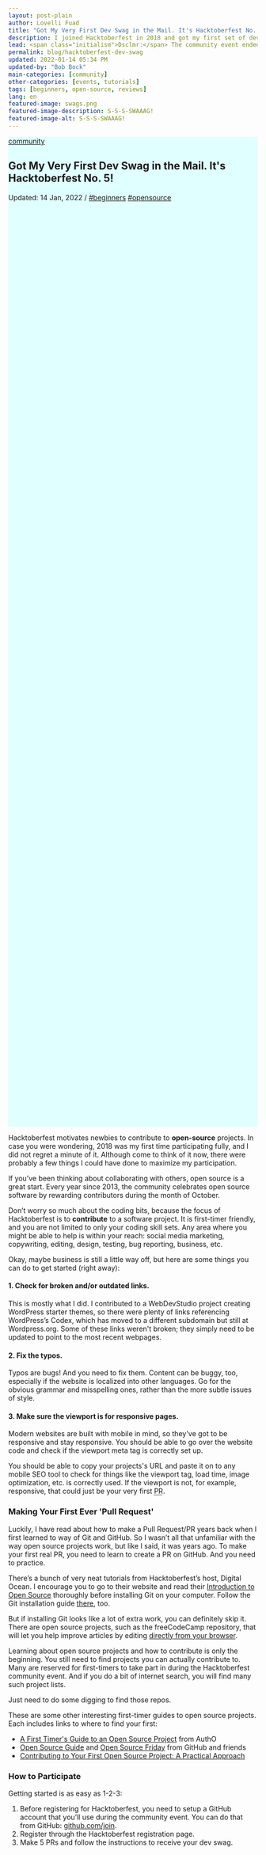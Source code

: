```yaml
---
layout: post-plain
author: Lovelli Fuad
title: "Got My Very First Dev Swag in the Mail. It's Hacktoberfest No. 5!"
description: I joined Hacktoberfest in 2018 and got my first set of dev swag. You too can take part in this community event this October.
lead: <span class="initialism">Dsclmr:</span> The community event ended in October, 2018, and the swag took a whole year to get delivered. 
permalink: blog/hacktoberfest-dev-swag
updated: 2022-01-14 05:34 PM
updated-by: "Bob Bock"
main-categories: [community] 
other-categories: [events, tutorials]
tags: [beginners, open-source, reviews]
lang: en
featured-image: swags.png
featured-image-description: S-S-S-SWAAAG!
featured-image-alt: S-S-S-SWAAAG!
---
```

<section class="container mt-10 mb-8" style="background-color:lightcyan">
    <div class="py-20 bg-size-cover bg-position-bottom-center d-flex align-items-end container-fluid" style="min-height: 50vh; background-image: url(&quot;&quot;);" data-aos="fade-down" data-aos-delay="250">
        <div class="container">
            <div class="row align-items-baseline mb-5 ps-xl-4 ps-lg-4 ps-md-4">
            <!-- Display the category -->
                <div class="col-auto">
                  <p class="fs-4 mb-0 text-capitalize" data-aos="fade-down" data-aos-delay="0"><a href="" class="text-dark-1">community</a></p>
                </div>
            </div>
            <div class="row">
		<div class="col-12 mb-5 col-md-10 col-lg-9">
			<h2 class="display-3 text-dark-1 ps-xl-16 px-lg-12 px-md-8 pt-8" data-aos="fade-down" data-aos-delay="250">Got My Very First Dev Swag in the Mail. It's Hacktoberfest No. 5!</h2>
		</div>
			<p class="fs-5 text-dark-1 text-xl-center text-xxl-center text-lg-center ps-md-8" data-aos="fade-down" data-aos-delay="250">
				<span class="text-dark-1" data-aos="fade-down" data-aos-delay="250">Updated: 14 Jan, 2022</span> /
				<a href="/categories/beginners" class="text-dark-1" data-aos="fade-down" data-aos-delay="250">#beginners</a> <a href="/categories/open-source" class="text-dark-1" data-aos="fade-down" data-aos-delay="250">#opensource</a>
			</p>
            </div>
        </div>
    </div>
</section>
<!-- Content section -->
<section class="bg-bg-3 pb-8">
    <div class="container">
        <div class="row justify-content-center">
            <div class="col-lg-10 col-xl-8 col-xxl-7">
                <p class="pb-8 text-dark-1 fs-2" data-aos="fade-down" data-aos-delay="50">
                    Hacktoberfest motivates newbies to contribute to <b>open-source</b> projects. In case you were wondering, 2018 was my first time participating fully, and I did not regret a minute of it. Although come to think of it now, there were probably a few things I could have done to maximize my participation.
                </p>
                <p class="pb-8 text-dark-1 fs-2" data-aos="fade-down" data-aos-delay="50">
                    If you’ve been thinking about collaborating with others, open source is a great start. Every year since 2013, the community celebrates open source software by rewarding contributors during the month of October.
                </p>
                <p class="pb-8 text-dark-1 fs-2" data-aos="fade-down" data-aos-delay="50">
                    Don’t worry so much about the coding bits, because the focus of Hacktoberfest is to <b>contribute</b> to a software project. It is first-timer friendly, and you are not limited to only your coding skill sets. Any area where you might be able to help is within your reach: social media marketing, copywriting, editing, design, testing, bug reporting, business, etc.
                </p>
                <p class="pb-8 text-dark-1 fs-2" data-aos="fade-down" data-aos-delay="50">
                    Okay, maybe business is still a little way off, but here are some things you can do to get started (right away):
                </p>
                <h4 class="mb-4 mb-md-8" data-aos="fade-down" data-aos-delay="0">
                    1. Check for broken and/or outdated links. 
                </h4>
                <p class="pb-8 text-dark-1 fs-2" data-aos="fade-down" data-aos-delay="50">
                    This is mostly what I did. I contributed to a WebDevStudio project creating WordPress starter themes, so there were plenty of links referencing WordPress’s Codex, which has moved to a different subdomain but still at Wordpress.org. Some of these links weren't broken; they simply need to be updated to point to the most recent webpages.
                </p>
                <h4 class="mb-4 mb-md-8" data-aos="fade-down" data-aos-delay="0">
                    2. Fix the typos.
                </h4>
                <p class="pb-8 text-dark-1 fs-2" data-aos="fade-down" data-aos-delay="50">
                    Typos are bugs! And you need to fix them. Content can be buggy, too, especially if the website is localized into other languages. Go for the obvious grammar and misspelling ones, rather than the more subtle issues of style.
                </p>
                <h4 class="mb-4 mb-md-8" data-aos="fade-down" data-aos-delay="0">
                    3. Make sure the viewport is for responsive pages.
                </h4>
                <p class="pb-8 text-dark-1 fs-2" data-aos="fade-down" data-aos-delay="50">
                    Modern websites are built with mobile in mind, so they've got to be responsive and stay responsive. You should be able to go over the website code and check if the viewport meta tag is correctly set up.
                </p>
                <p class="pb-8 text-dark-1 fs-2" data-aos="fade-down" data-aos-delay="50">
                    You should be able to copy your projects's URL and paste it on to any mobile SEO tool to check for things like the viewport tag, load time, image optimization, etc. is correctly used. If the viewport is not, for example, responsive, that could just be your very first <abbr title="Pull Request">PR</abbr>.
                </p>
		<h3 class="mb-4 mb-md-8" data-aos="fade-down" data-aos-delay="0">
                    Making Your First Ever 'Pull Request'
                </h3>
                <p class="pb-8 text-dark-1 fs-2" data-aos="fade-down" data-aos-delay="50">
                    Luckily, I have read about how to make a Pull Request/PR years back when I first learned to way of Git and GitHub. So I wasn’t all that unfamiliar with the way open source projects work, but like I said, it was years ago. To make your first real PR, you need to learn to create a PR on GitHub. And you need to practice.
                </p>
                <p class="pb-8 text-dark-1 fs-2" data-aos="fade-down" data-aos-delay="50">
                    There’s a bunch of very neat tutorials from Hacktoberfest’s host, Digital Ocean. I encourage you to go to their website and read their <a href="https://www.digitalocean.com/community/tutorial_series/an-introduction-to-open-source" class="text-action-4" rel="nofollow">Introduction to Open Source</a> thoroughly before installing Git on your computer. Follow the Git installation guide <a href="https://www.digitalocean.com/community/tutorials/how-to-contribute-to-open-source-getting-started-with-git#contributing-to-open-source-projects" class="text-action-4" rel="nofollow">there</a>, too.
                </p>
                <p class="pb-8 text-dark-1 fs-2" data-aos="fade-down" data-aos-delay="50">
                    But if installing Git looks like a lot of extra work, you can definitely skip it. There are open source projects, such as the freeCodeCamp repository, that will let you help improve articles by editing <a href="https://medium.freecodecamp.org/hacktoberfest-2018-how-you-can-get-your-free-shirt-even-if-youre-new-to-coding-96080dd0b01b" class="text-action-4" rel="nofollow">directly from your browser</a>.
                </p>
                <p class="pb-8 text-dark-1 fs-2" data-aos="fade-down" data-aos-delay="50">
                    Learning about open source projects and how to contribute is only the beginning. You still need to find projects you can actually contribute to. Many are reserved for first-timers to take part in during the Hacktoberfest community event. And if you do a bit of internet search, you will find many such project lists.
                </p>
                <p class="pb-8 text-dark-1 fs-2" data-aos="fade-down" data-aos-delay="50">
                    Just need to do some digging to find those repos.
                </p>
                <p class="pb-8 text-dark-1 fs-2" data-aos="fade-down" data-aos-delay="50">
                    These are some other interesting first-timer guides to open source projects. Each includes links to where to find your first:
                </p>
                <ul class="pb-8 text-dark-1 fs-2">
                    <li class="mb-5">
                        <a href="https://auth0.com/blog/a-first-timers-guide-to-an-open-source-project/" class="text-action-4" rel="nofollow">A First Timer's Guide to an Open Source Project</a> from AuthO
                    </li>
                    <li class="mb-5">
                        <a href="https://opensource.guide/" class="text-action-4" rel="nofollow">Open Source Guide</a> and <a href="https://opensourcefriday.com/#participate" class="text-action-4" rel="nofollow">Open Source Friday</a> from GitHub and friends
                    </li>
                    <li class="mb-5">
                        <a href="https://blog.devcenter.co/contributing-to-your-first-open-source-project-a-practical-approach-1928c4cbdae" class="text-action-4" rel="nofollow">Contributing to Your First Open Source Project: A Practical Approach</a>
                    </li>
                </ul>
                <h3 class="mb-4 mb-md-8" data-aos="fade-down" data-aos-delay="0">
                    How to Participate
                </h3>
                <p class="pb-8 text-dark-1 fs-2" data-aos="fade-down" data-aos-delay="50">
                    Getting started is as easy as 1-2-3:
                </p>
                <ol class="pb-8 text-dark-1 fs-2">
                    <li class="mb-5">
                        Before registering for Hacktoberfest, you need to setup a GitHub account that you’ll use during the community event. You can do that from GitHub: <a href="https://github.com/join" class="text-action-4" rel="nofollow">github.com/join</a>.
                    </li>
                    <li class="mb-5">
                        Register through the Hacktoberfest registration page.
                    </li>
                    <li class="mb-5">
                        Make 5 PRs and follow the instructions to receive your dev swag.
                    </li>
                </ol>
            </div>         
        </div>
    </div>
</section>
